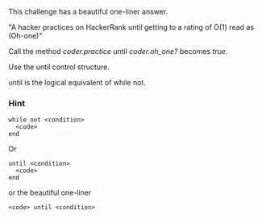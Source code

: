 This challenge has a beautiful one-liner answer.

"A hacker practices on HackerRank until getting to a rating of O(1) read as (Oh-one)"

Call the method _coder.practice_ until _coder.oh_one?_ becomes _true_.

Use the until control structure.

until is the logical equivalent of while not.

### Hint

```
while not <condition>
  <code>
end
```
Or

```
until <condition>
  <code>
end
```

or the beautiful one-liner
```
<code> until <condition>  
```